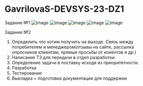 # GavrilovaS-DEVSYS-23-DZ1

Задание №1
![image](https://user-images.githubusercontent.com/97973917/149983414-499536f1-fbe1-4309-b8d2-a9401ea2d02a.png)
![image](https://user-images.githubusercontent.com/97973917/149983576-390d69a8-c256-4c75-b0bd-8cb775ada87f.png)
![image](https://user-images.githubusercontent.com/97973917/149983612-786e13e0-5e4d-40df-846f-dcce72dc25f2.png)
![image](https://user-images.githubusercontent.com/97973917/149983639-ff454251-3721-4889-af57-db9436b93e71.png)
![image](https://user-images.githubusercontent.com/97973917/149983664-6aff369d-a07d-4d35-b6f6-d1532669ae15.png)

Задание №2


1. Определить что хотим получить на выходе. Связь между потребителем и менеджером(отзывы на сайте, рассылка опросников клиентам, прямые просьбы от коиентов и др.)
2. Написание ТЗ для передачи в отдел разработки.
3. Определение задачи в поставку исходя из приоритетности.
4. Разработка
5. Тестирование
6. Выкладка + подготовка документации для поддержки
